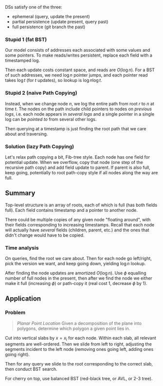 DSs satisfy one of the three:
- ephemeral (query, update the present)
- partial persistence (update present, query past)
- full persistence (git branch the past)
### Stupid 1 (fat BST)
Our model consists of addresses each associated with some values and some pointers. To make reads/writes persistent, replace each field with a timestamped log.

Then each update costs constant space, and reads are $O(\log n)$. For a BST of such addresses, we need $\log n$ pointer jumps, and each pointer read takes $\log t$ (for $t$ updates), so lookup is $\log n\log t$.
### Stupid 2 (naive Path Copying)
Instead, when we change node $n$, we log the entire path from root $r$ to $n$ at time $t$. The nodes on the path include child pointers to nodes on *previous logs*, i.e. each node appears in *several logs* and a single pointer in a single log can be *pointed to* from several other logs.

Then querying at a timestamp is just finding the root path that we care about and traversing.
### Solution (lazy Path Copying)
Let's relax path copying a bit, Fib-tree style. Each node has one field for potential update. When we overflow, copy that node (one step of the recursive path copy) and add field update to parent. If parent is also full, keep going, potentially to root path-copy style if all nodes along the way are full.
## Summary
Top-level structure is an array of roots, each of which is full (has both fields full). Each field contains timestamp and a pointer to another node.

There could be multiple copies of any given node "floating around", with their fields corresponding to increasing timestamps. Recall that each node will actually have *several* fields (children, parent, etc.) and the ones that didn't change would have to be copied.
### Time analysis
On queries, find the root we care about. Then for each node go left/right, pick the version we want, and keep going down, yielding $\log n$ lookup.

After finding the node updates are amortized $O(\log n)$. Use $\phi$ equalling number of full nodes in the present, then after we find the node we either make it full (increasing $\phi$) or path-copy it (real cost 1, decrease $\phi$ by 1).
## Application
### Problem
> *Planar Point Location*
> Given a decomposition of the plane into polygons, determine which polygon a given point lies in.

Cut into vertical slabs by $x=x_{i}$ for each node. Within each slab, all relevant segments are well-ordered. Then we slide from left to right, adjusting the segments incident to the left node (removing ones going left, adding ones going right).

Then for any query we slide to the root corresponding to the correct slab, then conduct BST search.

For cherry on top, use balanced BST (red-black tree, or AVL, or 2-3 tree).